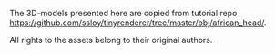 The 3D-models presented here are copied from tutorial repo
https://github.com/ssloy/tinyrenderer/tree/master/obj/african_head/.

All rights to the assets belong to their original authors.
